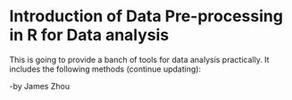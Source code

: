 # Introduction of Data Pre-processing in R for Data analysis

This is going to provide a banch of tools for data analysis practically. It includes the following methods (continue updating):

-by James Zhou

